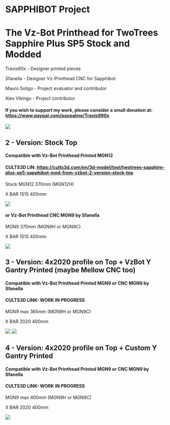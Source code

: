# SAPPHIBOT Project
# The Vz-Bot Printhead for TwoTrees Sapphire Plus SP5 Stock and Modded
Travis90x - Designer printed pieces

Sfanella - Designer Vz-Printhead CNC for Sapphibot

Mauro Soligo - Project evaluator and contributor

Alex Vikingo - Project contributor

#### If you wish to support my work, please consider a small donation at: https://www.paypal.com/paypalme/Travis990x


![](https://twotrees3d.com/wp-content/uploads/2023/01/Two-Trees-SP-5-3d-printer-reviews.jpg)

## 2 - Version: Stock Top
#### Compatible with Vz-Bot Printhead Printed MGN12
#### CULTS3D LIN: https://cults3d.com/en/3d-model/tool/twotrees-sapphire-plus-sp5-sapphibot-mod-from-vzbot-2-version-stock-top

Stock MGN12 370mm (MGN12H)

X BAR 1515 400mm

![](https://onedrive.live.com/embed?resid=2A6BE858ABEEB97B%21615345&authkey=%21ACcWkevuUSs0L1U&width=1607&height=776)

#### or Vz-Bot Printhead CNC MGN9 by Sfanella
MGN9 370mm (MGN9H or MGN9C)

X BAR 1515 400mm

![](https://onedrive.live.com/embed?resid=2A6BE858ABEEB97B%21615333&authkey=%21AMQTol4phfF4L80&width=1517&height=787)


## 3 - Version:  4x2020 profile on Top +  VzBot Y Gantry Printed (maybe Mellow CNC too)

#### Compatible with Vz-Bot Printhead Printed MGN9 or CNC MGN9 by Sfanella
#### CULTS3D LINK: WORK IN PROGRESS

MGN9 max 365mm (MGN9H or MGN9C)

X BAR 2020 400mm 


![](https://onedrive.live.com/embed?resid=2A6BE858ABEEB97B%21615374&authkey=%21APqznIEqk_5P_HE&width=1216&height=756)
![](https://onedrive.live.com/embed?resid=2A6BE858ABEEB97B%21615380&authkey=%21AFLBbyhYReuWmpQ&width=1308&height=785)

## 4 - Version:  4x2020 profile on Top + Custom Y Gantry Printed

#### Compatible with Vz-Bot Printhead Printed MGN9 or CNC MGN9 by Sfanella
#### CULTS3D LINK: WORK IN PROGRESS

MGN9 max 400mm (MGN9H or MGN9C)

X BAR 2020 400mm 

![](https://onedrive.live.com/embed?resid=2A6BE858ABEEB97B%21615413&authkey=%21AAOxeRMOdblrfmA&width=1012&height=738)







